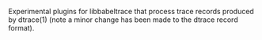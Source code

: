 Experimental plugins for libbabeltrace that process trace records produced by dtrace(1) (note a minor change has been made to the dtrace record format).
